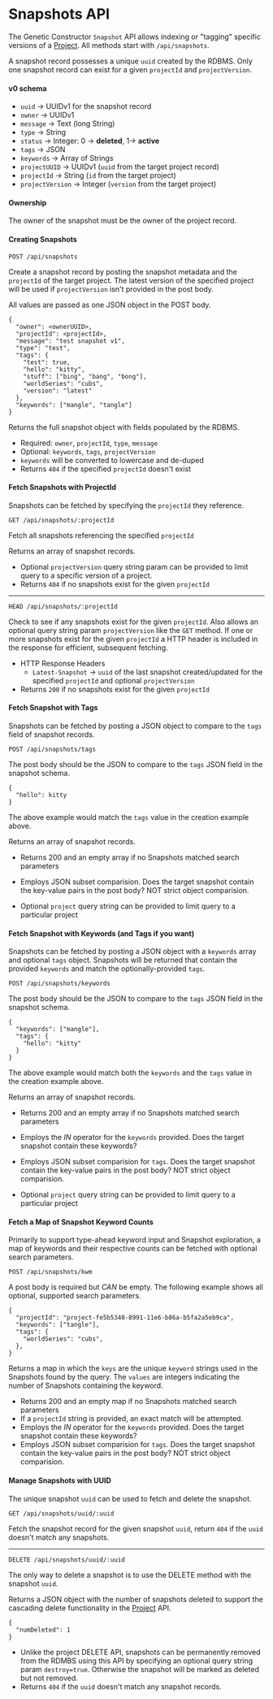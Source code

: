 # Snapshots API

The Genetic Constructor `Snapshot` API allows indexing or "tagging" specific versions of a [Project](./PROJECTS.md). All methods start with `/api/snapshots`.

A snapshot record possesses a unique `uuid` created by the RDBMS. Only one snapshot record can exist for a given `projectId` and `projectVersion`.

#### v0 schema

* `uuid` -> UUIDv1 for the snapshot record
* `owner` -> UUIDv1
* `message` -> Text (long String)
* `type` -> String
* `status` -> Integer: 0 -> **deleted**, 1-> **active**
* `tags` -> JSON
* `keywords` -> Array of Strings
* `projectUUID` -> UUIDv1 (`uuid` from the target project record)
* `projectId` -> String (`id` from the target project)
* `projectVersion` -> Integer (`version` from the target project)

#### Ownership

The owner of the snapshot must be the owner of the project record.

#### Creating Snapshots

`POST /api/snapshots`

Create a snapshot record by posting the snapshot metadata and the `projectId` of the target project. The latest version of the specified project will be used if `projectVersion` isn't provided in the post body.

All values are passed as one JSON object in the POST body.

```
{
  "owner": <ownerUUID>,
  "projectId": <projectId>,
  "message": "test snapshot v1",
  "type": "test",
  "tags": {
    "test": true,
    "hello": "kitty",
    "stuff": ["bing", "bang", "bong"],
    "worldSeries": "cubs",
    "version": "latest"
  },
  "keywords": ["mangle", "tangle"]
}
```

Returns the full snapshot object with fields populated by the RDBMS.

* Required: `owner`, `projectId`, `type`, `message`
* Optional: `keywords`, `tags`, `projectVersion`
* `keywords` will be converted to lowercase and de-duped
* Returns `404` if the specified `projectId` doesn't exist

#### Fetch Snapshots with ProjectId

Snapshots can be fetched by specifying the `projectId` they reference.

`GET /api/snapshots/:projectId`

Fetch all snapshots referencing the specified `projectId`

Returns an array of snapshot records.

* Optional `projectVersion` query string param can be provided to limit query to a specific version of a project.
* Returns `404` if no snapshots exist for the given `projectId`

---
`HEAD /api/snapshots/:projectId`

Check to see if any snapshots exist for the given `projectId`. Also allows an optional query string param `projectVersion` like the `GET` method. If one or more snapshots exist for the given `projectId` a HTTP header is included in the response for efficient, subsequent fetching.

* HTTP Response Headers
  * `Latest-Snapshot` -> `uuid` of the last snapshot created/updated for the specified `projectId` and optional `projectVersion`
* Returns `200` if no snapshots exist for the given `projectId`

#### Fetch Snapshot with Tags

Snapshots can be fetched by posting a JSON object to compare to the `tags` field of snapshot records.

`POST /api/snapshots/tags`

The post body should be the JSON to compare to the `tags` JSON field in the snapshot schema.

```
{
  "hello": kitty
}
```

The above example would match the `tags` value in the creation example above.

Returns an array of snapshot records.

* Returns 200 and an empty array if no Snapshots matched search parameters
* Employs JSON subset comparision. Does the target snapshot contain the key-value pairs in the post body? NOT strict object comparision.

* Optional `project` query string can be provided to limit query to a particular project

#### Fetch Snapshot with Keywords (and Tags if you want)

Snapshots can be fetched by posting a JSON object with a `keywords` array and optional `tags` object. Snapshots will be returned that contain the provided `keywords` and match the optionally-provided `tags`.

`POST /api/snapshots/keywords`

The post body should be the JSON to compare to the `tags` JSON field in the snapshot schema.

```
{
  "keywords": ["mangle"],
  "tags": {
    "hello": "kitty"
  }
}
```

The above example would match both the `keywords` and the `tags` value in the creation example above.

Returns an array of snapshot records.

* Returns 200 and an empty array if no Snapshots matched search parameters
* Employs the *IN* operator for the `keywords` provided. Does the target snapshot contain these keywords?
* Employs JSON subset comparision for `tags`. Does the target snapshot contain the key-value pairs in the post body? NOT strict object comparision.

* Optional `project` query string can be provided to limit query to a particular project

#### Fetch a Map of Snapshot Keyword Counts

Primarily to support type-ahead keyword input and Snapshot exploration, a map of keywords and their respective counts can be fetched with optional search parameters.

`POST /api/snapshots/kwm`

A post body is required but _CAN_ be empty. The following example shows all optional, supported search parameters.

```
{
  "projectId": "project-fe5b5340-8991-11e6-b86a-b5fa2a5eb9ca",
  "keywords": ["tangle"],
  "tags": {
    "worldSeries": "cubs",
  },
}

```

Returns a map in which the `keys` are the unique `keyword` strings used in the Snapshots found by the query. The `values` are integers indicating the number of Snapshots containing the keyword.

* Returns 200 and an empty map if no Snapshots matched search parameters
* If a `projectId` string is provided, an exact match will be attempted.
* Employs the *IN* operator for the `keywords` provided. Does the target snapshot contain these keywords?
* Employs JSON subset comparision for `tags`. Does the target snapshot contain the key-value pairs in the post body? NOT strict object comparision.

#### Manage Snapshots with UUID

The unique snapshot `uuid` can be used to fetch and delete the snapshot.

`GET /api/snapshots/uuid/:uuid`

Fetch the snapshot record for the given snapshot `uuid`, return `404` if the `uuid` doesn't match any snapshots.

---
`DELETE /api/snapshots/uuid/:uuid`

The only way to delete a snapshot is to use the DELETE method with the snapshot `uuid`.

Returns a JSON object with the number of snapshots deleted to support the cascading delete functionality in the [Project](./PROJECTS.md) API.

```
{
  "numDeleted": 1
}
```

* Unlike the project DELETE API, snapshots can be permanently removed from the RDMBS using this API by specifying an optional query string param `destroy=true`. Otherwise the snapshot will be marked as deleted but not removed.
* Returns `404` if the `uuid` doesn't match any snapshot records.


